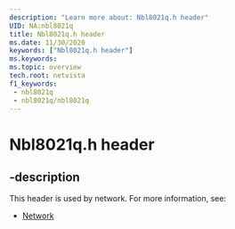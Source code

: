 ```yaml
---
description: "Learn more about: Nbl8021q.h header"
UID: NA:nbl8021q
title: Nbl8021q.h header
ms.date: 11/30/2020
keywords: ["Nbl8021q.h header"]
ms.keywords: 
ms.topic: overview
tech.root: netvista
f1_keywords:
 - nbl8021q
 - nbl8021q/nbl8021q
---
```


# Nbl8021q.h header


## -description

This header is used by network. For more information, see:

- [Network](../_netvista/index.md)

